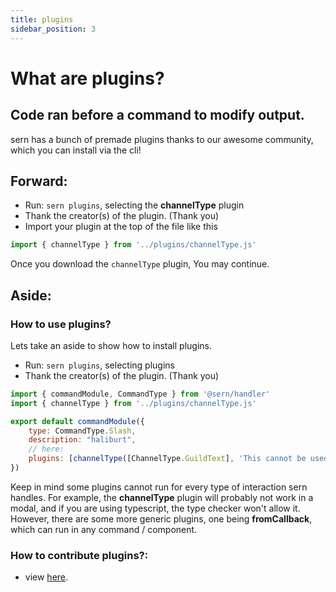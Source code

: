 ```yaml
---
title: plugins
sidebar_position: 3
---
```



# What are plugins? 

## Code ran before a command to modify output.


sern has a bunch of premade plugins thanks to our awesome community, which you can install via the cli!

## Forward: 

- Run: `sern plugins`, selecting the **channelType** plugin
- Thank the creator(s) of the plugin. (Thank you)
- Import your plugin at the top of the file like this
```js
import { channelType } from '../plugins/channelType.js'
```

Once you download the `channelType` plugin, You may continue.

## Aside:

### How to use plugins?
Lets take an aside to show how to install plugins.
- Run: `sern plugins`, selecting plugins
- Thank the creator(s) of the plugin. (Thank you)

```js 
import { commandModule, CommandType } from '@sern/handler'
import { channelType } from '../plugins/channelType.js'

export default commandModule({ 
    type: CommandType.Slash,
    description: "haliburt",
    // here:
    plugins: [channelType([ChannelType.GuildText], 'This cannot be used here')]
})

```
Keep in mind some plugins cannot run for every type of interaction sern handles.
For example, the **channelType** plugin will probably not work in a modal, and if you are using typescript, 
the type checker won't allow it. However, there are some more generic plugins, one being **fromCallback**, which can 
run in any command / component.

### How to contribute plugins?:
- view [here](../../../guide/walkthrough/plugins).

